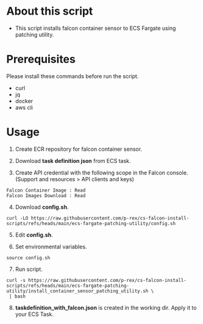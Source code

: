# About this script
- This script installs falcon container sensor to ECS Fargate using patching utility.

# Prerequisites
Please install these commands before run the script.
- curl
- jq
- docker
- aws cli

  

# Usage
1. Create ECR repository for falcon container sensor.

2. Download **task definition json** from ECS task.

3. Create API credential with the following scope in the Falcon console. (Support and resources > API clients and keys)
```
Falcon Container Image : Read
Falcon Images Download : Read
```

4. Download **config.sh**.
```
curl -LO https://raw.githubusercontent.com/p-rex/cs-falcon-install-scripts/refs/heads/main/ecs-fargate-patching-utility/config.sh
```

5. Edit **config.sh**.  


6. Set environmental variables.
```
source config.sh
```

7. Run script.
```
curl -s https://raw.githubusercontent.com/p-rex/cs-falcon-install-scripts/refs/heads/main/ecs-fargate-patching-utility/install_container_sensor_patching_utility.sh \
 | bash
```

8. **taskdefinition_with_falcon.json** is created in the working dir. Apply it to your ECS Task.